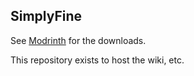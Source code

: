 ## SimplyFine
See [Modrinth](https://modrinth.com/modpack/sif) for the downloads.

This repository exists to host the wiki, etc.
